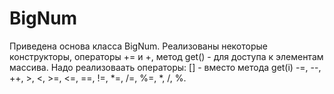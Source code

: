 # BigNum
Приведена основа класса BigNum. Реализованы некоторые конструкторы, операторы += и +, метод get() - для доступа к элементам массива.
Надо реализоваать операторы:
[] - вместо метода get(i)
-=, --, ++, >, <, >=, <=, ==, !=, *=, /=, %=, *, /, %.
